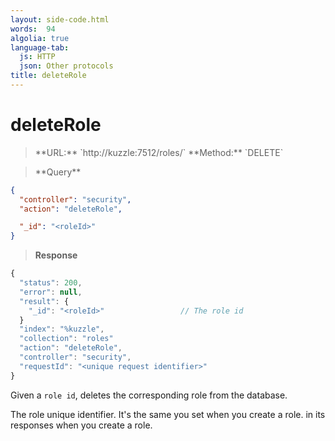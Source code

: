 ```yaml
---
layout: side-code.html
words:  94
algolia: true
language-tab:
  js: HTTP
  json: Other protocols
title: deleteRole
---
```



# deleteRole



<blockquote class="js">
<p>
**URL:** `http://kuzzle:7512/roles/<roleId>`  
**Method:** `DELETE`
</p>
</blockquote>

<blockquote class="json">
<p>
**Query**
</p>
</blockquote>

```json
{
  "controller": "security",
  "action": "deleteRole",

  "_id": "<roleId>"
}
```

>**Response**

```javascript
{
  "status": 200,                     
  "error": null,                     
  "result": {
    "_id": "<roleId>"                 // The role id
  }
  "index": "%kuzzle",
  "collection": "roles"
  "action": "deleteRole",
  "controller": "security",
  "requestId": "<unique request identifier>"
}
```

Given a `role id`, deletes the corresponding role from the database.


<aside class="notice">
The role unique identifier. It's the same you set when you create a role.
in its responses when you create a role.
</aside>
